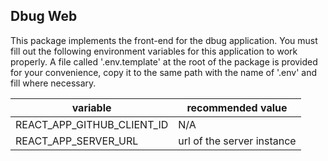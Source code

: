 ## Dbug Web

This package implements the front-end for the dbug application. You must fill
out the following environment variables for this application to work properly.
A file called '.env.template' at the root of the package is provided for your
convenience, copy it to the same path with the name of '.env' and fill where
necessary.

|variable                  |recommended value             |
|--------------------------|------------------------------|
|REACT_APP_GITHUB_CLIENT_ID|N/A                           |
|REACT_APP_SERVER_URL      |url of the server instance    |
